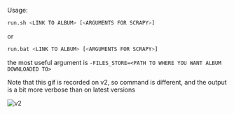 Usage:

```sh
run.sh <LINK TO ALBUM> [<ARGUMENTS FOR SCRAPY>]
```

or

```sh
run.bat <LINK TO ALBUM> [<ARGUMENTS FOR SCRAPY>]
```

the most useful argument is `-FILES_STORE=<PATH TO WHERE YOU WANT ALBUM DOWNLOADED TO>`

Note that this gif is recorded on v2, so command is different, and the output is a bit more verbose than on latest versions

![v2](https://github.com/dazzlemon/khinsider-downloader/assets/30831873/dc1b2fad-6a78-425c-ab88-519ccf7d5b33)
